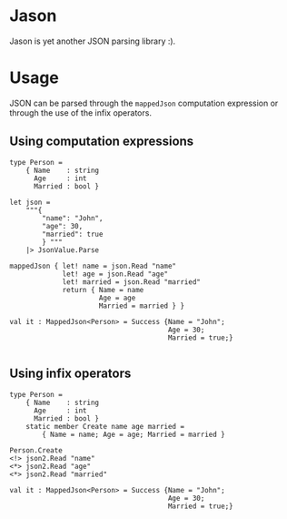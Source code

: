 # Jason
Jason is yet another JSON parsing library :). 

# Usage

JSON can be parsed through the `mappedJson` computation expression or through the use of the infix operators.

## Using computation expressions

```
type Person =
    { Name    : string
      Age     : int
      Married : bool }

let json =
    """{
        "name": "John",
        "age": 30,
        "married": true 
        } """
    |> JsonValue.Parse

mappedJson { let! name = json.Read "name"
             let! age = json.Read "age"
             let! married = json.Read "married"
             return { Name = name
                      Age = age
                      Married = married } }

val it : MappedJson<Person> = Success {Name = "John";
                                       Age = 30;
                                       Married = true;}
  
```

## Using infix operators

```
type Person =
    { Name    : string
      Age     : int
      Married : bool }
    static member Create name age married =
        { Name = name; Age = age; Married = married }

Person.Create
<!> json2.Read "name"
<*> json2.Read "age"
<*> json2.Read "married"

val it : MappedJson<Person> = Success {Name = "John";
                                       Age = 30;
                                       Married = true;}

```
